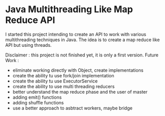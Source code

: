 <H1>Java Multithreading Like Map Reduce API</H1>

I started this project intending to create an API to work with various multithreading techniques in Java.
The idea is to create a map reduce like API but using threads.

Disclaimer : this project is not finished yet, it is only a first version.
Future Work :
 - eliminate working directly with Object, create implementations
 - create the ability tu use fork/join implementation
 - create the ability tu use ExecutorService
 - create the ability to use multi threading reducers
 - better understand the map reduce phase and the user of master
 - adding emit() functions
 - adding shuffle functions
 - use a better approach to asbtract workers, maybe bridge
